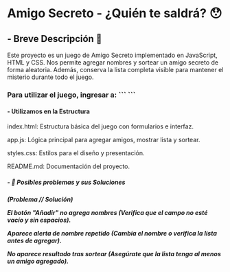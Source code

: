 <h1> Amigo Secreto - ¿Quién te saldrá? 😯 </h1>

<h2> - Breve Descripción 🎲 </h2>

Este proyecto es un juego de Amigo Secreto implementado en JavaScript, HTML y CSS.
Nos permite agregar nombres y sortear un amigo secreto de forma aleatoria.
Además, conserva la lista completa visible para mantener el misterio durante todo el juego.

<h3> Para utilizar el juego, ingresar a:
``` ```

<h4> - Utilizamos en la Estructura</h4>

index.html: Estructura básica del juego con formularios e interfaz.

app.js: Lógica principal para agregar amigos, mostrar lista y sortear.

styles.css: Estilos para el diseño y presentación.

README.md: Documentación del proyecto.


<h5> - 🔧 Posibles problemas y sus Soluciones <h5>
  
(Problema //	Solución)
  
El botón "Añadir" no agrega nombres	(Verifica que el campo no esté vacío y sin espacios).
  
Aparece alerta de nombre repetido	(Cambia el nombre o verifica la lista antes de agregar).

No aparece resultado tras sortear	(Asegúrate que la lista tenga al menos un amigo agregado).



